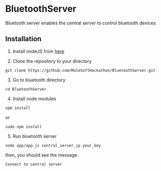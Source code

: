 BluetoothServer
===============
Bluetooth server enables the central server to control bluetooth devices

Installation
------
1. Install nodeJS from [here](http://nodejs.org/)


2. Clone the repository to your directory
  ```
  git clone https://github.com/MuleSoftHackathon/BluetoothServer.git
  ```


3. Go to bluetooth directory
  ```
  cd BluetoothServer
  ``` 


4. Install node modules
  ```
  npm install
  ```
  or
  ```
  sudo npm install
  ```


5. Run bluetooth server
  ```
  node app/app.js central_server_ip your_key
  ``` 
  then, you should see the message
  ```
  Connect to central server
  ```   


